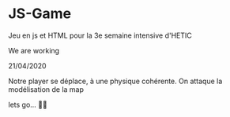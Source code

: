# JS-Game
Jeu en js et HTML pour la 3e semaine intensive d'HETIC 


We are working

21/04/2020

Notre player se déplace, à une physique cohérente.
On attaque la modélisation de la map

lets go... 🚧🔋
